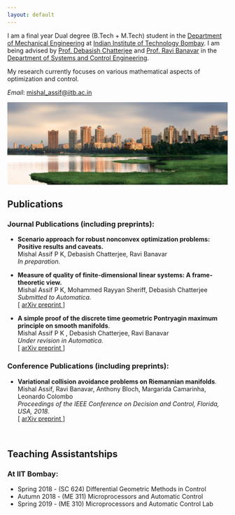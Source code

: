 ```yaml
---
layout: default
---
```



I am a final year Dual degree (B.Tech + M.Tech) student in the [Department of Mechanical Engineering](http:\\www.me.iitb.ac.in) at [Indian Institute of Technology Bombay](http://www.iitb.ac.in). I am being advised by [Prof. Debasish Chatterjee](http://www.sc.iitb.ac.in/~chatterjee) and [Prof. Ravi Banavar](http://www.sc.iitb.ac.in/~banavar) in the [Department of Systems and Control Engineering](http://www.sc.iitb.ac.in). 

My research currently focuses on various mathematical aspects of optimization and control.

*Email*: [mishal\_assif@iitb.ac.in](mailto:mishal\_assif@iitb.ac.in)

<!--Find my CV [here]({{ "/assets/cv_mishal.pdf" | absolute_url }}).

![IIT Lakeside]({{ "/assets/iit_lakeside.jpg" | absolute_url}})-->

<img src="assets/iit_lakeside.jpg" alt="iit_lakeside.jpg" class="inline">

<br>

## Publications

### Journal Publications (including preprints):

* **Scenario approach for robust nonconvex optimization problems: Positive results and caveats.** <br>
Mishal Assif P K, Debasish Chatterjee, Ravi Banavar <br> *In preparation.*

* **Measure of quality of finite-dimensional linear systems: A frame-theoretic view.** <br>
Mishal Assif P K, Mohammed Rayyan Sheriff, Debasish Chatterjee <br> *Submitted to Automatica.* <br>  \[ [ arXiv preprint ](https://arxiv.org/abs/1902.04548) \] <br>

* **A simple proof of the discrete time geometric Pontryagin maximum principle on smooth manifolds**. <br>
Mishal Assif P K , Debasish Chatterjee, Ravi Banavar <br> *Under revision in Automatica.* <br>  \[ [ arXiv preprint ](https://arxiv.org/abs/1807.00698) \] <br>

### Conference Publications (including preprints):

* **Variational collision avoidance problems on Riemannian manifolds**. <br>
Mishal Assif, Ravi Banavar, Anthony Bloch, Margarida Camarinha, Leonardo Colombo <br> *Proceedings of the IEEE Conference on Decision and Control, Florida, USA, 2018.* <br> \[ [ arXiv preprint ](https://arxiv.org/abs/1804.00122) \] <br>

<br>

## Teaching Assistantships
### At IIT Bombay:
* Spring 2018 - (SC 624) Differential Geometric Methods in Control
* Autumn 2018 - (ME 311) Microprocessors and Automatic Control
* Spring 2019 - (ME 310) Microprocessors and Automatic Control Lab
<br>

<!--
## Miscellaneous
<hr />

* [ME 6106 Computational Structural Dynamics - Course project.]({{"/assets/misc/csd.pdf" | absolute_url}})
Report I prepared as part of a course project. Contains a review of the contents of  The objective of the report is to show that the Newmark
family of time integration algorithms, used widely in the computational structural dynamics community, is
variational in nature. Contains a very compressed and slightly modified exposition of the contents of [MaWe2001](http://lagrange.mechse.illinois.edu/pubs/MaWe2001/) and [KaMaOrWe2000](http://lagrange.mechse.illinois.edu/pubs/KaMaOrWe2000/).

<hr />
-->


